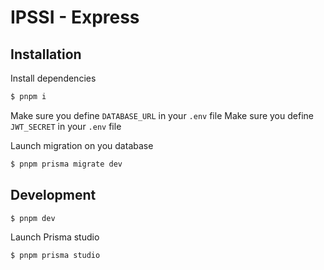# IPSSI - Express

## Installation
Install dependencies

```bash
$ pnpm i
```

Make sure you define `DATABASE_URL` in your `.env` file
Make sure you define `JWT_SECRET` in your `.env` file

Launch migration on you database

```bash
$ pnpm prisma migrate dev
```

## Development

```bash
$ pnpm dev
```


Launch Prisma studio 
```bash
$ pnpm prisma studio
```
